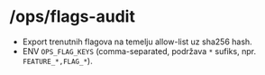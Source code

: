 # /ops/flags-audit
- Export trenutnih flagova na temelju allow-list uz sha256 hash.
- ENV `OPS_FLAG_KEYS` (comma-separated, podržava `*` sufiks, npr. `FEATURE_*,FLAG_*`).
